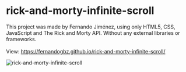 # rick-and-morty-infinite-scroll
This project was made by Fernando Jiménez, using only HTML5, CSS, JavaScript and The Rick and Morty API. Without any external libraries or frameworks.
<br>
<br>
View: https://fernandogbz.github.io/rick-and-morty-infinite-scroll/
<br>

![rick-and-morty-infinite-scroll](https://user-images.githubusercontent.com/112293116/216726903-463fe970-acc5-4eda-a081-48a530dc915e.png)
